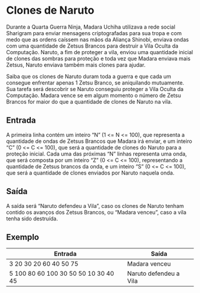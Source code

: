 # Clones de Naruto

Durante a Quarta Guerra Ninja, Madara Uchiha utilizava a rede social Sharigram para enviar mensagens criptografadas para sua tropa e com medo que as ordens caíssem nas mãos da Aliança Shinobi, enviava ondas com uma quantidade de Zetsus Brancos para destruir a Vila Oculta da Computação. Naruto, a fim de proteger a vila, enviou uma quantidade inicial de clones das sombras para proteção e toda vez que Madara enviava mais Zetsus, Naruto enviava também mais clones para ajudar.

Saiba que os clones de Naruto duram toda a guerra e que cada um consegue enfrentar apenas 1 Zetsu Branco, se aniquilando mutuamente. Sua tarefa será descobrir se Naruto conseguiu proteger a Vila Oculta da Computação. Madara vence se em algum momento o número de Zetsu Brancos for maior do que a quantidade de clones de Naruto na vila.

## Entrada

A primeira linha contém um inteiro “N” (1 <= N <= 100), que representa a quantidade de ondas de Zetsus Brancos que Madara irá enviar, e um inteiro “C” (0 <= C <= 100), que será a quantidade de clones do Naruto para a proteção inicial. Cada uma das próximas “N” linhas representa uma onda, que será composta por um inteiro “Z” (0 <= C <= 100), representando a quantidade de Zetsus brancos da onda, e um inteiro “S” (0 <= C <= 100), que será a quantidade de clones enviados por Naruto naquela onda.

## Saída

A saída será “Naruto defendeu a Vila”, caso os clones de Naruto tenham contido os avanços dos Zetsus Brancos, ou “Madara venceu”, caso a vila tenha sido destruída.

## Exemplo

| Entrada                              | Saída                  |
| ------------------------------------ | ---------------------- |
| 3 20 30 20 60 40 50 75               | Madara venceu          |
| 5 100 80 60 100 30 50 50 10 30 40 45 | Naruto defendeu a Vila |
